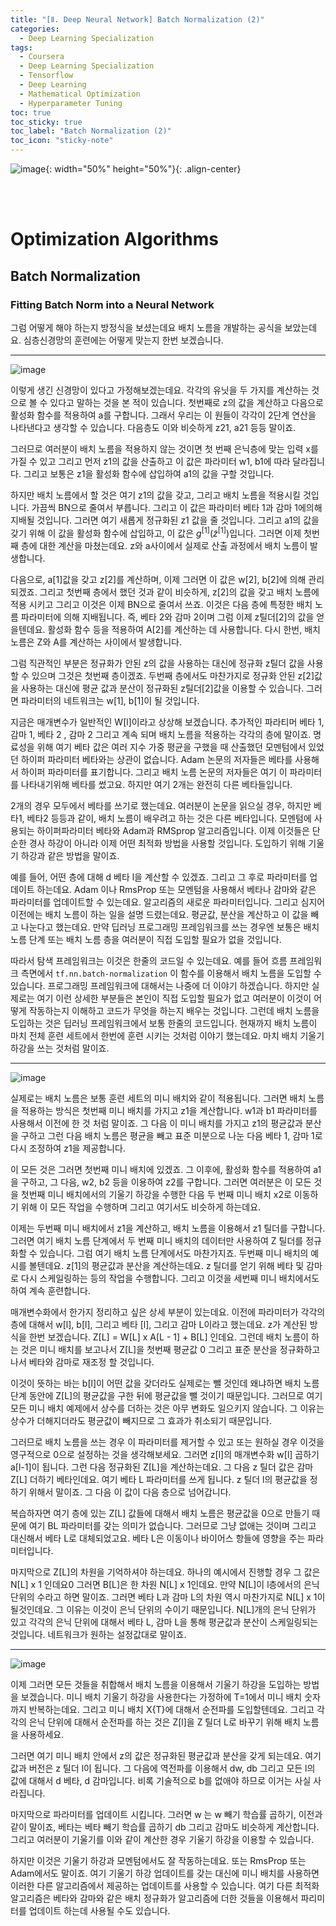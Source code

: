 ```yaml
---
title: "[Ⅱ. Deep Neural Network] Batch Normalization (2)"
categories:
  - Deep Learning Specialization
tags:
  - Coursera
  - Deep Learning Specialization
  - Tensorflow
  - Deep Learning
  - Mathematical Optimization
  - Hyperparameter Tuning
toc: true
toc_sticky: true
toc_label: "Batch Normalization (2)"
toc_icon: "sticky-note"
---
```


![image](https://user-images.githubusercontent.com/55765292/177095282-038ee3ed-f543-4793-9eff-f2d5ac239f36.png){: width="50%" height="50%"}{: .align-center}

<br><br>

# Optimization Algorithms

## Batch Normalization

### Fitting Batch Norm into a Neural Network

그럼 어떻게 해야 하는지 방정식을 보셨는데요 배치 노름을 개발하는 공식을 보았는데요. 심층신경망의 훈련에는 어떻게 맞는지 한번 보겠습니다. 

---

![image](https://user-images.githubusercontent.com/55765292/179446431-46e9e4f3-9933-4d66-b9a3-2570b9ad2eb3.png)

이렇게 생긴 신경망이 있다고 가정해보겠는데요. 각각의 유닛을 두 가지를 계산하는 것으로 볼 수 있다고 말하는 것을 본 적이 있습니다. 첫번째로 z의 값을 계산하고 다음으로 활성화 함수를 적용하여 a를 구합니다. 그래서 우리는 이 원들이 각각이 2단계 연산을 나타낸다고 생각할 수 있습니다. 다음층도 이와 비슷하게 z21, a21 등등 말이죠.

그러므로 여러분이 배치 노름을 적용하지 않는 것이면 첫 번째 은닉층에 맞는 입력 x를 가질 수 있고 그리고 먼저 z1의 값을 산출하고 이 값은 파라미터 w1, b1에 따라 달라집니다. 그리고 보통은 z1을 활성화 함수에 삽입하여 a1의 값을 구할 것입니다.

하지만 배치 노름에서 할 것은 여기 z1의 값을 갖고, 그리고 배치 노름을 적용시킬 것입니다. 가끔씩 BN으로 줄여서 부릅니다. 그리고 이 값은 파라미터 베타 1과 감마 1에의해 지배될 것입니다. 그러면 여기 새롭게 정규화된 z1 값을 줄 것입니다. 그리고 a1의 값을 갖기 위해 이 값을 활성화 함수에 삽입하고, 이 값은 $g^{[1]}(\tilde{z}^{[1]})$입니다. 그러면 이제 첫번째 층에 대한 계산을 마쳤는데요. z와 a사이에서 실제로 산출 과정에서 배치 노름이 발생합니다.

다음으로, a[1]값을 갖고 z[2]를 계산하며, 이제 그러면 이 값은 w[2], b[2]에 의해 관리되겠죠. 그리고 첫번째 층에서 했던 것과 같이 비슷하게, z[2]의 값을 갖고 배치 노름에 적용 시키고 그리고 이것은 이제 BN으로 줄여서 쓰죠. 이것은 다음 층에 특정한 배치 노름 파라미터에 의해 지배됩니다. 즉, 베타 2와 감마 2이며 그럼 이제 z틸더[2]의 값을 얻을텐데요. 활성화 함수 등을 적용하여 A[2]를 계산하는 데 사용합니다. 다시 한번, 배치 노름은 Z와 A를 계산하는 사이에서 발생합니다.

그럼 직관적인 부분은 정규화가 안된 z의 값을 사용하는 대신에 정규화 z틸더 값을 사용할 수 있으며 그것은 첫번째 층이겠죠. 두번째 층에서도 마찬가지로 정규화 안된 z[2]값을 사용하는 대신에 평균 값과 분산이 정규화된 z틸더[2]값을 이용할 수 있습니다. 그러면 파라미터의 네트워크는 w[1], b[1]이 될 것입니다.

지금은 매개변수가 일반적인 W[l]이라고 상상해 보겠습니다. 추가적인 파라티머 베타 1, 감마 1, 베타 2 , 감마 2 그리고 계속 되며 배치 노름을 적용하는 각각의 층에 말이죠. 명료성을 위해 여기 베타 값은 여러 지수 가중 평균을 구했을 때 산출했던 모멘텀에서 있었던 하이퍼 파라미터 베타와는 상관이 없습니다. Adam 논문의 저자들은 베타를 사용해서 하이퍼 파라미터를 표기합니다. 그리고 배치 노름 논문의 저자들은 여기 이 파라미터를 나타내기위해 베타를 썼고요. 하지만 여기 2개는 완전히 다른 베타들입니다.

2개의 경우 모두에서 베타를 쓰기로 했는데요. 여러분이 논문을 읽으실 경우, 하지만 베타1, 베타2 등등과 같이, 배치 노름이 배우려고 하는 것은 다른 베타입니다. 모멘텀에 사용되는 하이퍼파라미터 베타와 Adam과 RMSprop 알고리즘입니다. 이제 이것들은 단순한 경사 하강이 아니라 이제 어떤 최적화 방법을 사용할 것입니다. 도입하기 위해 기울기 하강과 같은 방법을 말이죠.

예를 들어, 어떤 층에 대해 d 베타 l을 계산할 수 있겠죠. 그리고 그 후로 파라미터를 업데이트 하는데요. Adam 이나 RmsProp 또는 모멘텀을 사용해서 베타나 감마와 같은 파라미터를 업데이트할 수 있는데요. 알고리즘의 새로운 파라미터입니다. 그리고 심지어 이전에는 배치 노름이 하는 일을 설명 드렸는데요. 평균값, 분산을 계산하고 이 값을 빼고 나눈다고 했는데요. 만약 딥러닝 프로그래밍 프레임워크를 쓰는 경우엔 보통은 배치 노름 단계 또는 배치 노름 층을 여러분이 직접 도입할 필요가 없을 것입니다.

따라서 탐색 프레임워크는 이것은 한줄의 코드일 수 있는데요. 예를 들어 흐름 프레임워크 측면에서 `tf.nn.batch-normalization` 이 함수를 이용해서 배치 노름을 도입할 수 있습니다. 프로그래밍 프레임워크에 대해서는 나중에 더 이야기 하겠습니다. 하지만 실제로는 여기 이런 상세한 부분들은 본인이 직접 도입할 필요가 없고 여러분이 이것이 어떻게 작동하는지 이해하고 코드가 무엇을 하는지 배우는 것입니다. 그런데 배치 노름을 도입하는 것은 딥러닝 프레임워크에서 보통 한줄의 코드입니다. 현재까지 배치 노름이 마치 전체 훈련 세트에서 한번에 훈련 시키는 것처럼 이야기 했는데요. 마치 배치 기울기 하강을 쓰는 것처럼 말이죠.

---

![image](https://user-images.githubusercontent.com/55765292/179446469-f5bcdcae-212e-4f27-ba3c-f9c19776f656.png)

실제로는 배치 노름은 보통 훈련 세트의 미니 배치와 같이 적용됩니다. 그러면 배치 노름을 적용하는 방식은 첫번째 미니 배치를 가지고 z1을 계산합니다. w1과 b1 파라미터를 사용해서 이전에 한 것 처럼 말이죠. 그 다음 이 미니 배치를 가지고 z1의 평균값과 분산을 구하고 그런 다음 배치 노름은 평균을 빼고 표준 미분으로 나눈 다음 베타 1, 감마 1로 다시 조정하여 z1을 제공합니다.

이 모든 것은 그러면 첫번째 미니 배치에 있겠죠. 그 이후에, 활성화 함수를 적용하여 a1을 구하고, 그 다음, w2, b2 등을 이용하여 z2를 구합니다. 그러면 여러분은 이 모든 것을 첫번째 미니 배치에서의 기울기 하강을 수행한 다음 두 번째 미니 배치 x2로 이동하기 위해 이 모든 작업을 수행하며 그리고 여기서도 비슷하게 하는데요.

이제는 두번째 미니 배치에서 z1을 계산하고, 배치 노름을 이용해서 z1 틸더를 구합니다. 그러면 여기 배치 노름 단계에서 두 번째 미니 배치의 데이터만 사용하여 Z 틸더를 정규화할 수 있습니다. 그럼 여기 배치 노름 단계에서도 마찬가지죠. 두번째 미니 배치의 예시를 볼텐데요. z[1]의 평균값과 분산을 계산하는데요. z 틸더를 얻기 위해 베타 및 감마로 다시 스케일링하는 등의 작업을 수행합니다. 그리고 이것을 세번째 미니 배치에서도 하여 계속 훈련합니다.

매개변수화에서 한가지 정리하고 싶은 상세 부분이 있는데요. 이전에 파라미터가 각각의 층에 대해서 w[l], b[l], 그리고 베타 [l], 그리고 감마 L이라고 했는데요. z가 계산된 방식을 한번 보겠습니다. Z[L] = W[L] x A[L - 1] + B[L] 인데요. 그런데 배치 노름이 하는 것은 미니 배치를 보고나서 Z[L]을 첫번째 평균값 0 그리고 표준 분산을 정규화하고나서 베타와 감마로 재조정 할 것입니다.

이것이 뜻하는 바는 b[l]이 어떤 값을 갖더라도 실제로는 뺄 것인데 왜냐하면 배치 노름 단계 동안에 Z[L]의 평균값을 구한 뒤에 평균값을 뺄 것이기 때문입니다. 그러므로 여기 모든 미니 배치 예제에서 상수를 더하는 것은 아무 변화도 일으키지 않습니다. 그 이유는 상수가 더해지더라도 평균값이 빼지므로 그 효과가 취소되기 때문입니다. 

그러므로 배치 노름을 쓰는 경우 이 파라미터를 제거할 수 있고 또는 원하실 경우 이것을 영구적으로 0으로 설정하는 것을 생각해보세요. 그러면 z[l]의 매개변수화 w[l] 곱하기 a[l-1]이 됩니다. 그런 다음 정규화된 Z[L]을 계산하는데요. 그 다음 z 틸더 값은 감마 Z[L] 더하기 베타인데요. 여기 베타 L 파라미터를 쓰게 됩니다. z 틸더 l의 평균값을 정하기 위해서 말이죠. 그 다음 이 값이 다음 층으로 넘어갑니다.

복습하자면 여기 층에 있는 Z[L] 값들에 대해서 배치 노름은 평균값을 0으로 만들기 때문에 여기 BL 파라미터를 갖는 의미가 없습니다. 그러므로 그냥 없애는 것이며 그리고 대신해서 베타 L로 대체되었고요. 베타 L은 이동이나 바이어스 항들에 영향을 주는 파라미터입니다.

마지막으로 Z[L]의 차원을 기억하셔야 하는데요. 하나의 예시에서 진행할 경우 그 값은 N[L] x 1 인데요0 그러면 B[L]은 한 차원 N[L] x 1인데요. 만약 N[L]이 l층에서의 은닉 단위의 수라고 하면 말이죠. 그러면 베타 L과 감마 L의 차원 역시 마찬가지로 N[L] x 1이 될것인데요. 그 이유는 이것이 은닉 단위의 수이기 때문입니다. N[L]개의 은닉 단위가 있고 각각의 은닉 단위에 대해서 베타 L, 감마 L을 통해 평균값과 분산이 스케일링되는 것입니다. 네트워크가 원하는 설정값대로 말이죠.

---

![image](https://user-images.githubusercontent.com/55765292/179446486-b2f21698-15c1-4012-b916-dbbf9ab9177b.png)

이제 그러면 모든 것들을 취합해서 배치 노름을 이용해서 기울기 하강을 도입하는 방법을 보겠습니다. 미니 배치 기울기 하강을 사용한다는 가정하에 T=1에서 미니 배치 숫자까지 반복하는데요. 그리고 미니 배치 X{T}에 대해서 순전파를 도입할텐데요. 그리고 각각의 은닉 단위에 대해서 순전파를 하는 것은 Z[l]을 Z 틸더 L로 바꾸기 위해 배치 노름을 사용하세요.

그러면 여기 미니 배치 안에서 z의 값은 정규화된 평균값과 분산을 갖게 되는데요. 여기 값과 버전은 z 틸더 l이 됩니다. 그 다음에 역전파를 이용해서 dw, db 그리고 모든 l의 값에 대해서 d 베타, d 감마입니다. 비록 기술적으로 b를 없애야 하므로 이거는 사실 사라집니다.

마지막으로 파라미터를 업데이트 시킵니다. 그러면 w 는 w 빼기 학습률 곱하기, 이전과 같이 말이죠, 베타는 베타 빼기 학습률 곱하기 db 그리고 감마도 비슷하게 계산합니다. 그리고 여러분이 기울기를 이와 같이 계산한 경우 기울기 하강을 이용할 수 있습니다.

하지만 이것은 기울기 하강과 모멘텀에서도 잘 작동하는데요. 또는 RmsProp 또는 Adam에서도 말이죠. 여기 기울기 하강 업데이트를 갖는 대신에 미니 배치를 사용하면 이러한 다른 알고리즘에서 제공하는 업데이트를 사용할 수 있습니다. 여기 다른 최적화 알고리즘은 베타와 감마와 같은 배치 정규화가 알고리즘에 더한 것들을 이용해서 파리미터를 업데이트 하는데 사용될 수도 있습니다.
